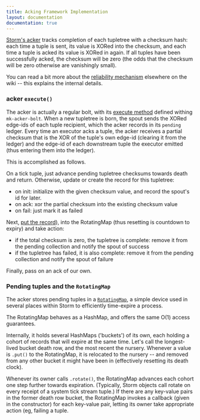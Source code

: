 ```yaml
---
title: Acking Framework Implementation
layout: documentation
documentation: true
---
```

[Storm's acker](https://github.com/apache/storm/blob/46c3ba7/storm-core/src/clj/backtype/storm/daemon/acker.clj#L28) tracks completion of each tupletree with a checksum hash: each time a tuple is sent, its value is XORed into the checksum, and each time a tuple is acked its value is XORed in again. If all tuples have been successfully acked, the checksum will be zero (the odds that the checksum will be zero otherwise are vanishingly small).

You can read a bit more about the [reliability mechanism](Guaranteeing-message-processing.html#what-is-storms-reliability-api) elsewhere on the wiki -- this explains the internal details.

### acker `execute()`

The acker is actually a regular bolt, with its  [execute method](https://github.com/apache/storm/blob/46c3ba7/storm-core/src/clj/backtype/storm/daemon/acker.clj#L36) defined withing `mk-acker-bolt`.  When a new tupletree is born, the spout sends the XORed edge-ids of each tuple recipient, which the acker records in its `pending` ledger. Every time an executor acks a tuple, the acker receives a partial checksum that is the XOR of the tuple's own edge-id (clearing it from the ledger) and the edge-id of each downstream tuple the executor emitted (thus entering them into the ledger).

This is accomplished as follows.

On a tick tuple, just advance pending tupletree checksums towards death and return. Otherwise, update or create the record for this tupletree:

* on init: initialize with the given checksum value, and record the spout's id for later.
* on ack:  xor the partial checksum into the existing checksum value
* on fail: just mark it as failed

Next, [put the record](https://github.com/apache/storm/blob/46c3ba7/storm-core/src/clj/backtype/storm/daemon/acker.clj#L50)),  into the RotatingMap (thus resetting is countdown to expiry) and take action:

* if the total checksum is zero, the tupletree is complete: remove it from the pending collection and notify the spout of success
* if the tupletree has failed, it is also complete:   remove it from the pending collection and notify the spout of failure

Finally, pass on an ack of our own.

### Pending tuples and the `RotatingMap`

The acker stores pending tuples in a [`RotatingMap`](https://github.com/apache/storm/blob/master/storm-core/src/jvm/backtype/storm/utils/RotatingMap.java#L19), a simple device used in several places within Storm to efficiently time-expire a process.

The RotatingMap behaves as a HashMap, and offers the same O(1) access guarantees.

Internally, it holds several HashMaps ('buckets') of its own, each holding a cohort of records that will expire at the same time.  Let's call the longest-lived bucket death row, and the most recent the nursery. Whenever a value is `.put()` to the RotatingMap, it is relocated to the nursery -- and removed from any other bucket it might have been in (effectively resetting its death clock).

Whenever its owner calls `.rotate()`, the RotatingMap advances each cohort one step further towards expiration. (Typically, Storm objects call rotate on every receipt of a system tick stream tuple.) If there are any key-value pairs in the former death row bucket, the RotatingMap invokes a callback (given in the constructor) for each key-value pair, letting its owner take appropriate action (eg, failing a tuple.


